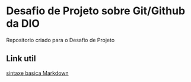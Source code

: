# Desafio de Projeto sobre Git/Github da DIO
Repositorio criado para o Desafio de Projeto

## Link util
[sintaxe basica Markdown](https://www.markdownguide.org/)
